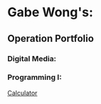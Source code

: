 # Gabe Wong's:
## Operation Portfolio
### Digital Media:

### Programming I:

[Calculator](https://github.com/InDus7ry/Operation_Portfolio/raw/master/Programming/Calculator/calculator.zip)
